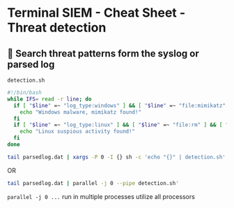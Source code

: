 # **Terminal SIEM - Cheat Sheet - Threat detection**

## :bookmark:  **Search threat patterns form the syslog or parsed log**
`detection.sh`
```bash
#!/bin/bash
while IFS= read -r line; do
  if [ "$line" =~ "log_type:windows" ] && [ "$line" =~ "file:mimikatz" ]; then
    echo "Windows malware, mimikatz found!"
  fi
  if [ "$line" =~ "log_type:linux" ] && [ "$line" =~ "file:rm" ] && [ "$line" =~ ".bash_history" ]; then
    echo "Linux suspious activity found!"
  fi
done
```
```bash
tail parsedlog.dat | xargs -P 0 -I {} sh -c 'echo "{}" | detection.sh'
```
OR
```bash
tail parsedlog.dat | parallel -j 0 --pipe detection.sh'
``` 
`parallel -j 0 ...` run in multiple processes utilize all processors

